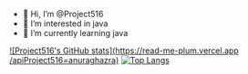 - 👋 Hi, I’m @Project516
- 👀 I’m interested in java
- 🌱 I’m currently learning java


[![Project516's GitHub stats](https://read-me-plum.vercel.app
/apiProject516=anuraghazra)](https://github.com/anuraghazra/github-readme-stats)
[![Top Langs](https://read-me-plum.vercel.app/api/top-langs/Project516=anuraghazra&layout=donut)](https://github.com/anuraghazra/github-readme-stats)
<!---
Project516/Project516 is a ✨ special ✨ repository because its `README.md` (this file) appears on your GitHub profile.
You can click the Preview link to take a look at your changes.
--->
